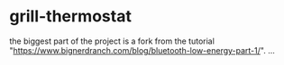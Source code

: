 # grill-thermostat

the biggest part of the project is a fork from the tutorial "https://www.bignerdranch.com/blog/bluetooth-low-energy-part-1/".
...
